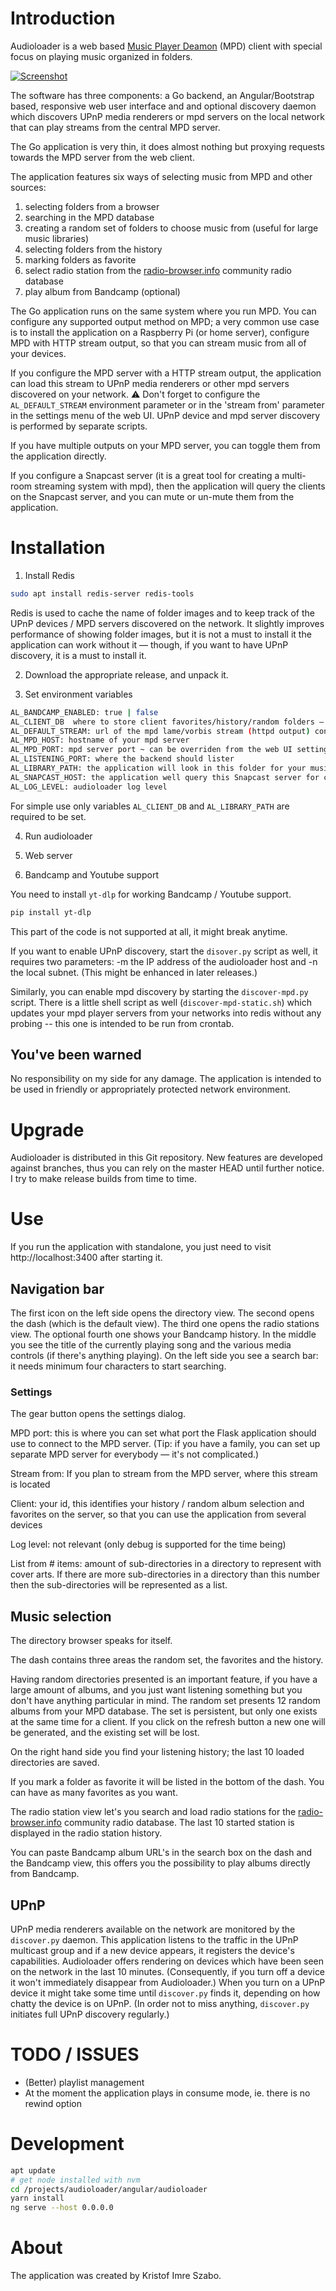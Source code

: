 # Introduction

Audioloader is a web based [Music Player Deamon](http://www.musicpd.org) (MPD) client with special focus on playing music organized in folders.

[![Screenshot](https://i.postimg.cc/fyCT7vS9/Screenshot-from-2020-04-26-16-03-24.png)](https://postimg.cc/fS3NDmKz)

The software has three components: a Go backend, an Angular/Bootstrap based, responsive web user interface and and optional discovery daemon which discovers UPnP media renderers or mpd servers on the local network that can play streams from the central MPD server.

The Go application is very thin, it does almost nothing but proxying requests towards the MPD server from the web client.

The application features six ways of selecting music from MPD and other sources:

1. selecting folders from a browser
1. searching in the MPD database
1. creating a random set of folders to choose music from (useful for large music libraries)
1. selecting folders from the history
1. marking folders as favorite
1. select radio station from the [radio-browser.info](http://radio-browser.info) community radio database
1. play album from Bandcamp (optional) 

The Go application runs on the same system where you run MPD. You can configure any supported output method on MPD; a very common use case is to install the application on a Raspberry Pi (or home server), configure MPD with HTTP stream output, so that you can stream music from all of your devices.

If you configure the MPD server with a HTTP stream output, the application can load this stream to UPnP media renderers or other mpd servers discovered on your network. ⚠ Don't forget to configure the `AL_DEFAULT_STREAM` environment parameter or in the 'stream from' parameter in the settings menu of the web UI. UPnP device and mpd server discovery is performed by separate scripts.

If you have multiple outputs on your MPD server, you can toggle them from the application directly.

If you configure a Snapcast server (it is a great tool for creating a multi-room streaming system with mpd), then the application will query the clients on the Snapcast server, and you can mute or un-mute them from the application.

# Installation

1. Install Redis

```bash
sudo apt install redis-server redis-tools
```

Redis is used to cache the name of folder images and to keep track of the UPnP devices / MPD servers discovered on the network. It slightly improves performance of showing folder images, but it is not a must to install it the application can work without it — though, if you want to have UPnP discovery, it is a must to install it.

2. Download the appropriate release, and unpack it.

3. Set environment variables

```bash
AL_BANDCAMP_ENABLED: true | false
AL_CLIENT_DB  where to store client favorites/history/random folders — the user running the web application needs to have write access on this directory
AL_DEFAULT_STREAM: url of the mpd lame/vorbis stream (httpd output) configured ~ can be overriden from the web UI settings
AL_MPD_HOST: hostname of your mpd server
AL_MPD_PORT: mpd server port ~ can be overriden from the web UI settings
AL_LISTENING_PORT: where the backend should lister
AL_LIBRARY_PATH: the application will look in this folder for your music repository when it returns cover art
AL_SNAPCAST_HOST: the application well query this Snapcast server for clients
AL_LOG_LEVEL: audioloader log level
```

For simple use only variables `AL_CLIENT_DB` and `AL_LIBRARY_PATH` are required to be set.

4. Run audioloader

5. Web server

6. Bandcamp and Youtube support

You need to install `yt-dlp` for working Bandcamp / Youtube support. 

```bash
pip install yt-dlp
```

This part of the code is not supported at all, it might break anytime.

If you want to enable UPnP discovery, start the `disover.py` script as well, it requires two parameters: -m the IP address of the audioloader host and -n the local subnet. (This might be enhanced in later releases.)

Similarly, you can enable mpd discovery by starting the `discover-mpd.py` script. There is a little shell script as well (`discover-mpd-static.sh`) which updates your mpd player servers from your networks into redis without any probing -- this one is intended to be run from crontab.

## You've been warned

No responsibility on my side for any damage. The application is intended to be used in friendly or appropriately protected network environment.

# Upgrade

Audioloader is distributed in this Git repository. New features are developed against branches, thus you can rely on the master HEAD until further notice. I try to make release builds from time to time.

# Use

If you run the application with standalone, you just need to visit http://localhost:3400 after starting it. 

## Navigation bar
The first icon on the left side opens the directory view. The second opens the dash (which is the default view). The third one opens the radio stations view. The optional fourth one shows your Bandcamp history. In the middle you see the title of the currently playing song and the various media controls (if there's anything playing). On the left side you see a search bar: it needs minimum four characters to start searching.

### Settings
The gear button opens the settings dialog.

MPD port: this is where you can set what port the Flask application should use to connect to the MPD server. (Tip: if you have a family, you can set up separate MPD server for everybody — it's not complicated.)

Stream from: If you plan to stream from the MPD server, where this stream is located

Client: your id, this identifies your history / random album selection and favorites on the server, so that you can use the application from several devices

Log level: not relevant (only debug is supported for the time being)

List from # items: amount of sub-directories in a directory to represent with cover arts. If there are more sub-directories in a directory than this number then the sub-directories will be represented as a list. 

## Music selection
The directory browser speaks for itself.

The dash contains three areas the random set, the favorites and the history.

Having random directories presented is an important feature, if you have a large amount of albums, and you just want listening something but you don't have anything particular in mind. The random set presents 12 random albums from your MPD database. The set is persistent, but only one exists at the same time for a client. If you click on the refresh button a new one will be generated, and the existing set will be lost.

On the right hand side you find your listening history; the last 10 loaded directories are saved.

If you mark a folder as favorite it will be listed in the bottom of the dash. You can have as many favorites as you want.

The radio station view let's you search and load radio stations for the [radio-browser.info](http://radio-browser.info) community radio database. The last 10 started station is displayed in the radio station history.

You can paste Bandcamp album URL's in the search box on the dash and the Bandcamp view, this offers you the possibility to play albums directly from Bandcamp.

## UPnP

UPnP media renderers available on the network are monitored by the `discover.py` daemon. This application listens to the traffic in the UPnP multicast group and if a new device appears, it registers the device's capabilities. Audioloader offers rendering on devices which have been seen on the network in the last 10 minutes. (Consequently, if you turn off a device it won't immediately disappear from Audioloader.) When you turn on a UPnP device it might take some time until `discover.py` finds it, depending on how chatty the device is on UPnP. (In order not to miss anything, `discover.py` initiates full UPnP discovery regularly.)


# TODO / ISSUES

- (Better) playlist management
- At the moment the application plays in consume mode, ie. there is no rewind option

# Development

```bash
apt update
# get node installed with nvm
cd /projects/audioloader/angular/audioloader
yarn install
ng serve --host 0.0.0.0

```

# About
The application was created by Kristof Imre Szabo.
